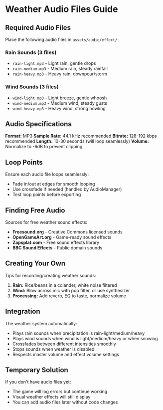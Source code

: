 # Weather Audio Files Guide

## Required Audio Files

Place the following audio files in `assets/audio/effect/`:

### Rain Sounds (3 files)
- `rain-light.mp3` - Light rain, gentle drops
- `rain-medium.mp3` - Medium rain, steady rainfall
- `rain-heavy.mp3` - Heavy rain, downpour/storm

### Wind Sounds (3 files)
- `wind-light.mp3` - Light breeze, gentle whoosh
- `wind-medium.mp3` - Medium wind, steady gusts
- `wind-heavy.mp3` - Heavy wind, strong howling

## Audio Specifications

**Format:** MP3
**Sample Rate:** 44.1 kHz recommended
**Bitrate:** 128-192 kbps recommended
**Length:** 10-30 seconds (will loop seamlessly)
**Volume:** Normalize to -6dB to prevent clipping

## Loop Points

Ensure each audio file loops seamlessly:
- Fade in/out at edges for smooth looping
- Use crossfade if needed (handled by AudioManager)
- Test loop points before exporting

## Finding Free Audio

Sources for free weather sound effects:
- **Freesound.org** - Creative Commons licensed sounds
- **OpenGameArt.org** - Game-ready sound effects
- **Zapsplat.com** - Free sound effects library
- **BBC Sound Effects** - Public domain sounds

## Creating Your Own

Tips for recording/creating weather sounds:
1. **Rain:** Rice/beans in a colander, white noise filtered
2. **Wind:** Blow across mic with pop filter, or use synthesizer
3. **Processing:** Add reverb, EQ to taste, normalize volume

## Integration

The weather system automatically:
- Plays rain sounds when precipitation is rain-light/medium/heavy
- Plays wind sounds when wind is light/medium/heavy or when snowing
- Crossfades between different intensities smoothly
- Stops sounds when weather is disabled
- Respects master volume and effect volume settings

## Temporary Solution

If you don't have audio files yet:
- The game will log errors but continue working
- Visual weather effects will still display
- You can add audio files later without code changes
